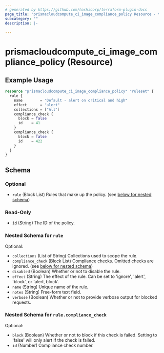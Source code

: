 ```yaml
---
# generated by https://github.com/hashicorp/terraform-plugin-docs
page_title: "prismacloudcompute_ci_image_compliance_policy Resource - terraform-provider-prismacloudcompute"
subcategory: ""
description: |-
  
---
```


# prismacloudcompute_ci_image_compliance_policy (Resource)



## Example Usage

```terraform
resource "prismacloudcompute_ci_image_compliance_policy" "ruleset" {
  rule {
    name        = "Default - alert on critical and high"
    effect      = "alert"
    collections = ["All"]
    compliance_check {
      block = false
      id    = 41
    }
    compliance_check {
      block = false
      id    = 422
    }
  }
}
```

<!-- schema generated by tfplugindocs -->
## Schema

### Optional

- `rule` (Block List) Rules that make up the policy. (see [below for nested schema](#nestedblock--rule))

### Read-Only

- `id` (String) The ID of the policy.

<a id="nestedblock--rule"></a>
### Nested Schema for `rule`

Optional:

- `collections` (List of String) Collections used to scope the rule.
- `compliance_check` (Block List) Compliance checks. Omitted checks are ignored. (see [below for nested schema](#nestedblock--rule--compliance_check))
- `disabled` (Boolean) Whether or not to disable the rule.
- `effect` (String) The effect of the rule. Can be set to 'ignore', 'alert', 'block', or 'alert, block'.
- `name` (String) Unique name of the rule.
- `notes` (String) Free-form text field.
- `verbose` (Boolean) Whether or not to provide verbose output for blocked requests.

<a id="nestedblock--rule--compliance_check"></a>
### Nested Schema for `rule.compliance_check`

Optional:

- `block` (Boolean) Whether or not to block if this check is failed. Setting to 'false' will only alert if the check is failed.
- `id` (Number) Compliance check number.


